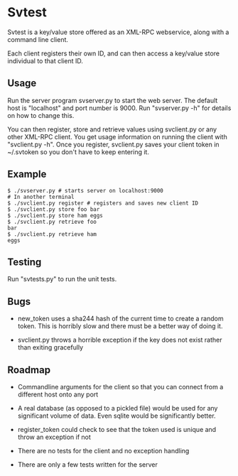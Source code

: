 Svtest
======

Svtest is a key/value store offered as an XML-RPC webservice, along
with a command line client.

Each client registers their own ID, and can then access a key/value
store individual to that client ID.

Usage
-----

Run the server program svserver.py to start the web server.  The
default host is "localhost" and port number is 9000.  Run "svserver.py
-h" for details on how to change this.

You can then register, store and retrieve values using svclient.py or
any other XML-RPC client.  You get usage information on running the
client with "svclient.py -h".  Once you register, svclient.py saves
your client token in ~/.svtoken so you don't have to keep entering it.

Example
-------

```shell
$ ./svserver.py # starts server on localhost:9000
# In another terminal
$ ./svclient.py register # registers and saves new client ID
$ ./svclient.py store foo bar
$ ./svclient.py store ham eggs
$ ./svclient.py retrieve foo
bar
$ ./svclient.py retrieve ham
eggs
```

Testing
-------

Run "svtests.py" to run the unit tests.

Bugs
----

- new_token uses a sha244 hash of the current time to create a random
  token.  This is horribly slow and there must be a better way of
  doing it.

- svclient.py throws a horrible exception if the key does not exist
  rather than exiting gracefully

Roadmap
-------

- Commandline arguments for the client so that you can connect from a
  different host onto any port

- A real database (as opposed to a pickled file) would be used for any
  significant volume of data.  Even sqlite would be significantly
  better.

- register_token could check to see that the token used is unique and
  throw an exception if not

- There are no tests for the client and no exception handling

- There are only a few tests written for the server
